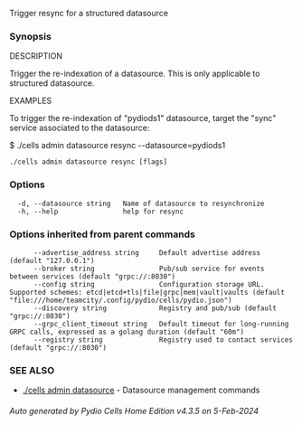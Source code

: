 Trigger resync for a structured datasource

### Synopsis


DESCRIPTION

  Trigger the re-indexation of a datasource. This is only applicable to structured datasource.

EXAMPLES

  To trigger the re-indexation of "pydiods1" datasource, target the "sync" service associated to the datasource: 

  $ ./cells admin datasource resync --datasource=pydiods1



```
./cells admin datasource resync [flags]
```

### Options

```
  -d, --datasource string   Name of datasource to resynchronize
  -h, --help                help for resync
```

### Options inherited from parent commands

```
      --advertise_address string     Default advertise address (default "127.0.0.1")
      --broker string                Pub/sub service for events between services (default "grpc://:8030")
      --config string                Configuration storage URL. Supported schemes: etcd|etcd+tls|file|grpc|mem|vault|vaults (default "file:///home/teamcity/.config/pydio/cells/pydio.json")
      --discovery string             Registry and pub/sub (default "grpc://:8030")
      --grpc_client_timeout string   Default timeout for long-running GRPC calls, expressed as a golang duration (default "60m")
      --registry string              Registry used to contact services (default "grpc://:8030")
```

### SEE ALSO

* [./cells admin datasource](./cells-admin-datasource)	 - Datasource management commands

###### Auto generated by Pydio Cells Home Edition v4.3.5 on 5-Feb-2024
